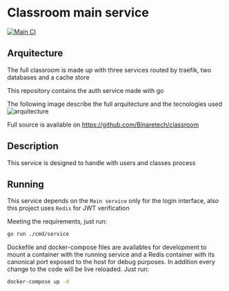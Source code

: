 # Classroom main service

[![Main CI](https://github.com/Binaretech/classroom-main/actions/workflows/go.yml/badge.svg)](https://github.com/Binaretech/classroom-main/actions/workflows/go.yml)

## Arquitecture

The full classroom is made up with three services routed by traefik, two databases and a cache store

This repository contains the auth service made with go

The following image describe the full arquitecture and the tecnologies used
![arquitecture](https://github.com/Binaretech/classroom/blob/main/img/classroom-diagram.png?raw=true)

Full source is available on https://github.com/Binaretech/classroom

## Description

This service is designed to handle with users and classes process 

## Running

This service depends on the `Main service` only for the login interface, also this project uses `Redis` for JWT verification

Meeting the requirements, just run:
```bash
go run ./cmd/service
```

Dockefile and docker-compose files are availables for development to mount a container with the running service and a Redis container with its canonical port exposed to the host for debug purposes. In addition every change to the code will be live reloaded. Just run:

```bash
docker-compose up -d
```